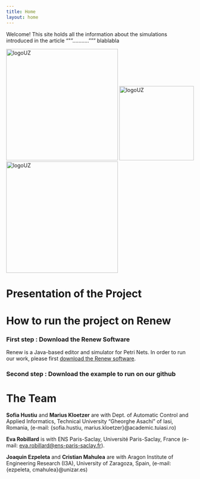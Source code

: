 ```yaml
---
title: Home
layout: home
---
```


Welcome! This site holds all the information about the simulations introduced in the article “"”………..””” blablabla

<img src="../pictures/LogoUZ.png" alt="logoUZ" width="300"/> 
<img src="../pictures/logo-TUIASI.png" alt="logoUZ" width="200"/>
<img src="../pictures/ENSPS_UPSAY_logo_couleur_2.png" alt="logoUZ" width="300"/>



# Presentation of the Project 

# How to run the project on Renew

### First step : Download the Renew Software

Renew is a Java-based editor and simulator for Petri Nets. In order to run our work, please first [download the Renew software](http://www.renew.de).

### Second step : Download the example to run on our github

# The Team 

**Sofia Hustiu** and **Marius Kloetzer** are with Dept. of Automatic Control and Applied Informatics, Technical University “Gheorghe Asachi” of Iasi, Romania, (e-mail: {sofia.hustiu, marius.kloetzer}@academic.tuiasi.ro)

**Eva Robillard** is with ENS Paris-Saclay, Université Paris-Saclay, France (e-mail: eva.robillard@ens-paris-saclay.fr).

**Joaquin Ezpeleta** and **Cristian Mahulea** are with Aragon Institute of Engineering Research (I3A), University of Zaragoza, Spain, (e-mail: {ezpeleta, cmahulea}@unizar.es)
